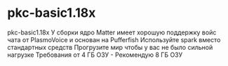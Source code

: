 # pkc-basic1.18x
pkc-basic1.18x
У сборки ядро Matter имеет хорошую поддержку войс чата от PlasmoVoice и основан на Pufferfish
Используйте spark вместо стандартных средств
Прогрузите мир чтобы у вас не было сильной нагрузке
Требования от 4 ГБ ОЗУ - Рекомендую 8 ГБ ОЗУ